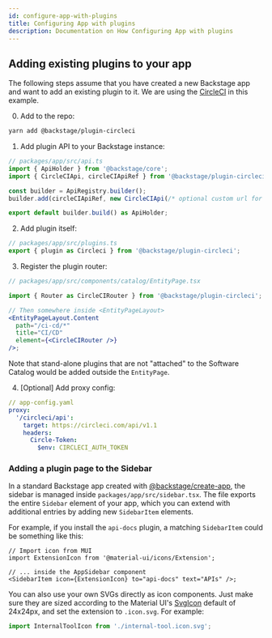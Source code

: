 ```yaml
---
id: configure-app-with-plugins
title: Configuring App with plugins
description: Documentation on How Configuring App with plugins
---
```


## Adding existing plugins to your app

The following steps assume that you have created a new Backstage app and want to add
an existing plugin to it. We are using the
[CircleCI](https://github.com/backstage/backstage/blob/master/plugins/circleci/README.md)
in this example.

0. Add to the repo:

```bash
yarn add @backstage/plugin-circleci
```

1. Add plugin API to your Backstage instance:

```js
// packages/app/src/api.ts
import { ApiHolder } from '@backstage/core';
import { CircleCIApi, circleCIApiRef } from '@backstage/plugin-circleci';

const builder = ApiRegistry.builder();
builder.add(circleCIApiRef, new CircleCIApi(/* optional custom url for your own CircleCI instance */));

export default builder.build() as ApiHolder;
```

2. Add plugin itself:

```js
// packages/app/src/plugins.ts
export { plugin as Circleci } from '@backstage/plugin-circleci';
```

3. Register the plugin router:

```jsx
// packages/app/src/components/catalog/EntityPage.tsx

import { Router as CircleCIRouter } from '@backstage/plugin-circleci';

// Then somewhere inside <EntityPageLayout>
<EntityPageLayout.Content
  path="/ci-cd/*"
  title="CI/CD"
  element={<CircleCIRouter />}
/>;
```

Note that stand-alone plugins that are not "attached" to the Software Catalog
would be added outside the `EntityPage`.

4. [Optional] Add proxy config:

```yaml
// app-config.yaml
proxy:
  '/circleci/api':
    target: https://circleci.com/api/v1.1
    headers:
      Circle-Token:
        $env: CIRCLECI_AUTH_TOKEN
```

### Adding a plugin page to the Sidebar

In a standard Backstage app created with
[@backstage/create-app](./create-an-app.md), the sidebar is managed inside
`packages/app/src/sidebar.tsx`. The file exports the entire `Sidebar` element of
your app, which you can extend with additional entries by adding new
`SidebarItem` elements.

For example, if you install the `api-docs` plugin, a matching `SidebarItem`
could be something like this:

```tsx
// Import icon from MUI
import ExtensionIcon from '@material-ui/icons/Extension';

// ... inside the AppSidebar component
<SidebarItem icon={ExtensionIcon} to="api-docs" text="APIs" />;
```

You can also use your own SVGs directly as icon components. Just make sure they
are sized according to the Material UI's
[SvgIcon](https://material-ui.com/api/svg-icon/) default of 24x24px, and set the
extension to `.icon.svg`. For example:

```ts
import InternalToolIcon from './internal-tool.icon.svg';
```
